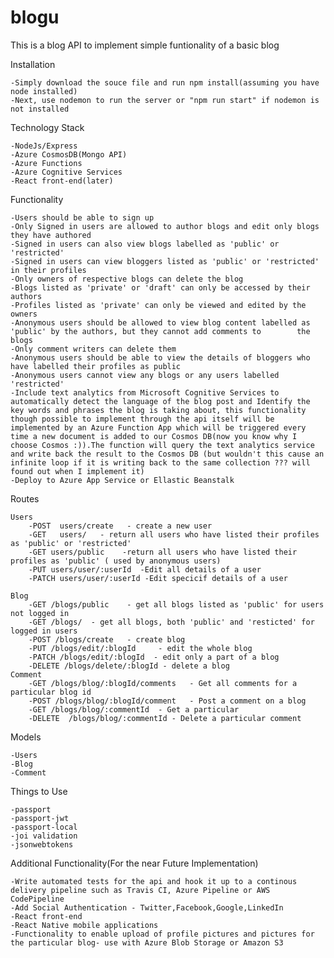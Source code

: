 # blogu

This is a blog API to implement simple funtionality of a basic blog

Installation


    -Simply download the souce file and run npm install(assuming you have node installed)
    -Next, use nodemon to run the server or "npm run start" if nodemon is not installed


Technology Stack


    -NodeJs/Express
    -Azure CosmosDB(Mongo API)
    -Azure Functions
    -Azure Cognitive Services
    -React front-end(later)

Functionality


    -Users should be able to sign up
    -Only Signed in users are allowed to author blogs and edit only blogs they have authored
    -Signed in users can also view blogs labelled as 'public' or 'restricted'
    -Signed in users can view bloggers listed as 'public' or 'restricted' in their profiles
    -Only owners of respective blogs can delete the blog
    -Blogs listed as 'private' or 'draft' can only be accessed by their authors
    -Profiles listed as 'private' can only be viewed and edited by the owners
    -Anonymous users should be allowed to view blog content labelled as 'public' by the authors, but they cannot add comments to        the blogs
    -Only comment writers can delete them
    -Anonymous users should be able to view the details of bloggers who have labelled their profiles as public
    -Anonymous users cannot view any blogs or any users labelled 'restricted'
    -Include text analytics from Microsoft Cognitive Services to automatically detect the language of the blog post and Identify the key words and phrases the blog is taking about, this functionality though possible to implement through the api itself will be implemented by an Azure Function App which will be triggered every time a new document is added to our Cosmos DB(now you know why I choose Cosmos :)).The function will query the text analytics service and write back the result to the Cosmos DB (but wouldn't this cause an infinite loop if it is writing back to the same collection ??? will found out when I implement it)
    -Deploy to Azure App Service or Ellastic Beanstalk
    
Routes


    Users
        -POST  users/create   - create a new user
        -GET   users/   - return all users who have listed their profiles as 'public' or 'restricted'
        -GET users/public    -return all users who have listed their profiles as 'public' ( used by anonymous users)
        -PUT users/user/:userId  -Edit all details of a user
        -PATCH users/user/:userId -Edit specicif details of a user

    Blog
        -GET /blogs/public    - get all blogs listed as 'public' for users not logged in
        -GET /blogs/  - get all blogs, both 'public' and 'resticted' for logged in users
        -POST /blogs/create   - create blog
        -PUT /blogs/edit/:blogId     - edit the whole blog
        -PATCH /blogs/edit/:blogId  - edit only a part of a blog
        -DELETE /blogs/delete/:blogId - delete a blog
    Comment
        -GET /blogs/blog/:blogId/comments   - Get all comments for a particular blog id
        -POST /blogs/blog/:blogId/comment   - Post a comment on a blog
        -GET /blogs/blog/:commentId  - Get a particular 
        -DELETE  /blogs/blog/:commentId - Delete a particular comment


Models


    -Users
    -Blog
    -Comment
  
Things to Use 


    -passport
    -passport-jwt
    -passport-local
    -joi validation
    -jsonwebtokens


Additional Functionality(For the near Future Implementation)

    -Write automated tests for the api and hook it up to a continous delivery pipeline such as Travis CI, Azure Pipeline or AWS CodePipeline
    -Add Social Authentication - Twitter,Facebook,Google,LinkedIn
    -React front-end
    -React Native mobile applications
    -Functionality to enable upload of profile pictures and pictures for the particular blog- use with Azure Blob Storage or Amazon S3

  
 
